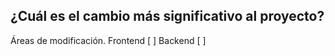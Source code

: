 ## ¿Cuál es el cambio más significativo al proyecto?

Áreas de modificación.
Frontend [ ]
Backend [ ]
